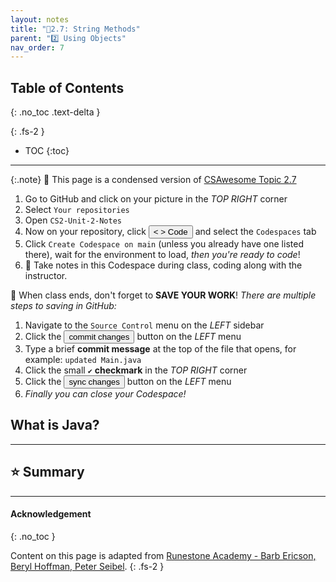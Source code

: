 ```yaml
---
layout: notes
title: "📓2.7: String Methods" 
parent: "2️⃣ Using Objects"
nav_order: 7
---
```


## Table of Contents
{: .no_toc .text-delta }

{: .fs-2 }
- TOC
{:toc}

---

{:.note}
📖 This page is a condensed version of [CSAwesome Topic 2.7](https://runestone.academy/ns/books/published/csawesome/Unit2-Using-Objects/topic-2-7-string-methods.html?mode=browsing) 

<div class="setup" markdown="block">

1. Go to GitHub and click on your picture in the _TOP RIGHT_ corner
2. Select `Your repositories`
3. Open `CS2-Unit-2-Notes`
5. Now on your repository, click <button type="button" name="button" class="btn btn-green"> < > Code </button> and select the `Codespaces` tab
6. Click `Create Codespace on main` (unless you already have one listed there), wait for the environment to load, _then you're ready to code_!
7. 📝 Take notes in this Codespace during class, coding along with the instructor.

</div>

<div class="warn" markdown="block">

🛑 When class ends, don't forget to **SAVE YOUR WORK**! _There are multiple steps to saving in GitHub:_

1. Navigate to the `Source Control` menu on the _LEFT_ sidebar
2. Click the <button type="button" name="button" class="btn btn-green">commit changes</button> button on the _LEFT_ menu
3. Type a brief **commit message** at the top of the file that opens, for example: `updated Main.java`
4. Click the small `✔️` **checkmark** in the _TOP RIGHT_ corner
5. Click the <button type="button" name="button" class="btn btn-green">sync changes</button> button on the _LEFT_ menu
6. _Finally you can close your Codespace!_

</div>

## What is Java?



---

## ⭐️ Summary


---

#### Acknowledgement
{: .no_toc }

Content on this page is adapted from [Runestone Academy - Barb Ericson, Beryl Hoffman, Peter Seibel](https://runestone.academy/ns/books/published/csawesome/index.html?mode=browsing).
{: .fs-2 }
